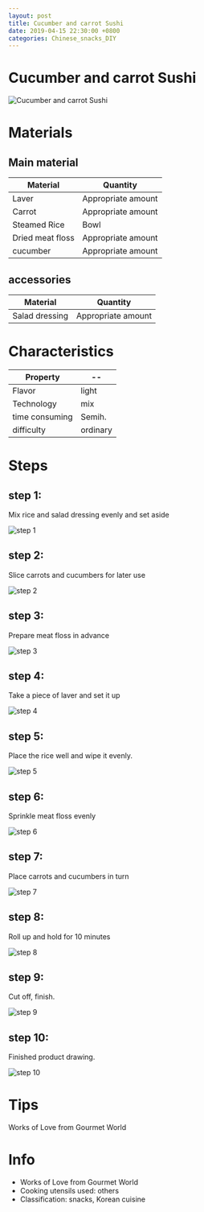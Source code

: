 ```yaml
---
layout: post
title: Cucumber and carrot Sushi
date: 2019-04-15 22:30:00 +0800
categories: Chinese_snacks_DIY
---
```


# Cucumber and carrot Sushi

![Cucumber and carrot Sushi]({{site.baseurl}}/img/451207/451207.jpg)

# Materials


## Main material

Material|Quantity
--|--
Laver|Appropriate amount
Carrot|Appropriate amount
Steamed Rice|Bowl
Dried meat floss|Appropriate amount
cucumber|Appropriate amount

## accessories

Material|Quantity
--|--
Salad dressing|Appropriate amount

# Characteristics

Property|--
--|--
Flavor|light
Technology|mix
time consuming|Semih.
difficulty|ordinary

# Steps

## step 1:

Mix rice and salad dressing evenly and set aside

![step 1]({{site.baseurl}}/img/451207/1.jpg)

## step 2:

Slice carrots and cucumbers for later use

![step 2]({{site.baseurl}}/img/451207/2.jpg)

## step 3:

Prepare meat floss in advance

![step 3]({{site.baseurl}}/img/451207/3.jpg)

## step 4:

Take a piece of laver and set it up

![step 4]({{site.baseurl}}/img/451207/4.jpg)

## step 5:

Place the rice well and wipe it evenly.

![step 5]({{site.baseurl}}/img/451207/5.jpg)

## step 6:

Sprinkle meat floss evenly

![step 6]({{site.baseurl}}/img/451207/6.jpg)

## step 7:

Place carrots and cucumbers in turn

![step 7]({{site.baseurl}}/img/451207/7.jpg)

## step 8:

Roll up and hold for 10 minutes

![step 8]({{site.baseurl}}/img/451207/8.jpg)

## step 9:

Cut off, finish.

![step 9]({{site.baseurl}}/img/451207/9.jpg)

## step 10:

Finished product drawing.

![step 10]({{site.baseurl}}/img/451207/10.jpg)

# Tips

Works of Love from Gourmet World

# Info

- Works of Love from Gourmet World
- Cooking utensils used: others
- Classification: snacks, Korean cuisine